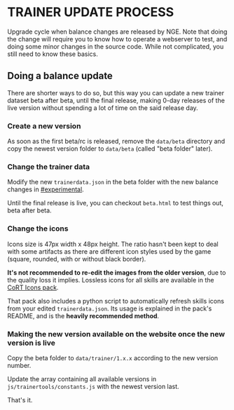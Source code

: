 # TRAINER UPDATE PROCESS

Upgrade cycle when balance changes are released by NGE. Note that doing the
change will require you to know how to operate a webserver to test, and doing
some minor changes in the source code. While not complicated, you still need to
know these basics.

## Doing a balance update

There are shorter ways to do so, but this way you can update a new trainer
dataset beta after beta, until the final release, making 0-day releases of the
live version without spending a lot of time on the said release day.

### Create a new version

As soon as the first beta/rc is released, remove the `data/beta` directory and
copy the newest version folder to `data/beta` (called "beta folder" later).

### Change the trainer data

Modify the new `trainerdata.json` in the beta folder with the new balance
changes in [#experimental](https://discord.com/channels/542061814704373782/542403024417456138).

Until the final release is live, you can checkout `beta.html` to test things
out, beta after beta.

### Change the icons

Icons size is 47px width x 48px height. The ratio hasn't been kept to deal with
some artifacts as there are different icon styles used by the game (square, rounded,
with or without black border).

**It's not recommended to re-edit the images from the older version**, due to the
quality loss it implies. Lossless icons for all skills are available in the
[CoRT Icons pack](https://github.com/mascaldotfr/CoRT/releases).

That pack also includes a python script to automatically refresh skills icons from
your edited `trainerdata.json`. Its usage is explained in the pack's README, and
is the **heavily recommended method**.

### Making the new version available on the website once the new version is live

Copy the beta folder to `data/trainer/1.x.x` according to the new version number.

Update the array containing all available versions in
`js/trainertools/constants.js` with the newest version last.

That's it.
